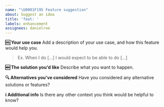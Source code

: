 ```yaml
---
name: "\U0001F195 Feature suggestion"
about: Suggest an idea
title: 'feat: '
labels: enhancement
assignees: danielroe
---
```


**🆒 Your use case**
Add a description of your use case, and how this feature would help you.

> Ex. When I do [...] I would expect to be able to do [...]

**🆕 The solution you'd like**
Describe what you want to happen.

**🔍 Alternatives you've considered**
Have you considered any alternative solutions or features?

**ℹ️ Additional info**
Is there any other context you think would be helpful to know?
